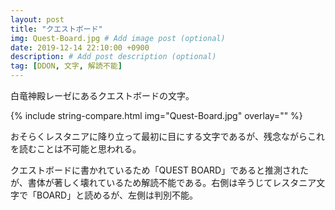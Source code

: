 ```yaml
---
layout: post
title: "クエストボード"
img: Quest-Board.jpg # Add image post (optional)
date: 2019-12-14 22:10:00 +0900
description: # Add post description (optional)
tag: [DDON, 文字, 解読不能]
---
```


白竜神殿レーゼにあるクエストボードの文字。

{% include string-compare.html img="Quest-Board.jpg" overlay="" %}

おそらくレスタニアに降り立って最初に目にする文字であるが、残念ながらこれを読むことは不可能と思われる。

クエストボードに書かれているため「QUEST BOARD」であると推測されたが、書体が著しく壊れているため解読不能である。右側は辛うじてレスタニア文字で「BOARD」と読めるが、左側は判別不能。

